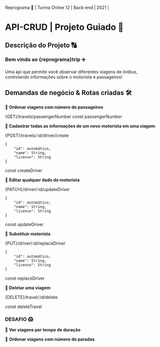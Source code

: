 Reprograma :rocket: | Turma Online 12 | Back-end | 2021 | 
# API-CRUD | Projeto Guiado :dancers:

## Descrição do Projeto :capital_abcd: 

### Bem vinda ao {reprograma}trip :airplane:

Uma api que permite você observar diferentes viagens de ônibus, controlando informações sobre o motorista e passageiros!<br />

## Demandas de negócio & Rotas criadas :hammer_and_wrench:

:small_blue_diamond: **Ordenar viagens com número de passageiros**<br />

{GET}/travels/passengerNumber
const passengerNumber

:small_blue_diamond: **Cadastrar todas as informações de um novo motorista em uma viagem**<br />

{POST}/travels/:id/driver/create

    {
        "id": automático,
        "name": String,
        "license": String
    }

const createDriver

:small_blue_diamond: **Editar qualquer dado do motorista**<br/>

{PATCH}/driver/:id/updateDriver

    {
        "id": automático,
        "name": String,
        "license": String
    }

 const updateDriver

:small_blue_diamond: **Substituir motorista**<br/>

{PUT}/driver/:id/replaceDriver

    {
        "id": automático,
        "name": String,
        "license": String
    }

const replaceDriver

:small_blue_diamond: **Deletar uma viagem**<br />

{DELETE}/travel/:id/delete

const deleteTravel

### DESAFIO :scream: <br />

:small_blue_diamond: **Ver viagens por tempo de duração**<br />

:small_blue_diamond: **Ordenar viagens com número de paradas**<br />
